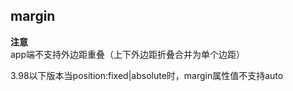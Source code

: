 ## margin


<!-- CSSJSON.margin.description -->

<!-- CSSJSON.margin.syntax -->

<!-- CSSJSON.margin.values -->

<!-- CSSJSON.margin.defaultValue -->

<!-- CSSJSON.margin.unixTags -->

**注意**  
app端不支持外边距重叠（上下外边距折叠合并为单个边距）

3.98以下版本当position:fixed|absolute时，margin属性值不支持auto

<!-- CSSJSON.margin.compatibility -->

<!-- CSSJSON.margin.reference -->
